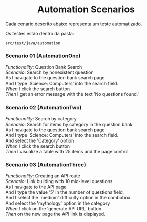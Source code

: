 <h1 align="center"> Automation Scenarios</h1>

<p>Cada cenário descrito abaixo representa um teste automatizado.</p>
<p>Os testes estão dentro da pasta:</p>

~~~
src/test/java/automation
~~~

<h3>Scenario 01 (AutomationOne)</h3>

*Functionality*: Question Bank Search<br>
*Scenario*: Search by nonexistent question<br>
As I navigate to the question bank search page<br>
And I type 'Science: Computers' into the search field.<br>
*When* I click the search button<br>
*Then* I get an error message with the text 'No questions found.'<br>

<h3>Scenario 02 (AutomationTwo)</h3>

*Functionality*: Search by category <br>
*Scenario*: Search for items by category in the question bank<br>
As I navigate to the question bank search page<br>
And I type 'Science: Computers' into the search field.<br>
And select the 'Category' option<br>
*When* I click the search button<br>
*Then* I visualize a table with 25 items and the page control.<br>

<h3>Scenario 03 (AutomationThree)</h3>

*Functionality*: Creating an API route<br>
*Scenario*: Link building with 10 mid-level questions<br>
As I navigate to the API page<br>
And I type the value '5' in the number of questions field,<br>
And I select the 'medium' difficulty option in the combobox<br>
And select the 'mythology' option in the category<br>
*When* I click on the 'generate API URL' button<br>
*Then* on the new page the API link is displayed.<br>